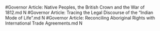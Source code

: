 #Governor
Article: Native Peoples, the British Crown and the War of 1812.md N
#Governor
Article: Tracing the Legal Discourse of the “Indian Mode of Life”.md N
#Governor
Article: Reconciling Aboriginal Rights with International Trade Agreements.md N
